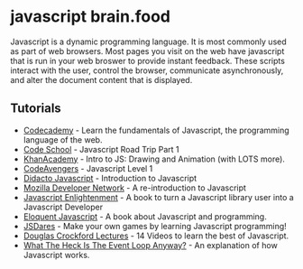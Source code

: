 # javascript brain.food
Javascript is a dynamic programming language. It is most commonly used as part of web browsers. Most pages you visit on the web have javascript that is run in your web broswer to provide instant feedback. These scripts interact with the user, control the browser, communicate asynchronously, and alter the document content that is displayed.

## Tutorials
* [Codecademy] - Learn the fundamentals of Javascript, the programming language of the web.
* [Code School] - Javascript Road Trip Part 1
* [KhanAcademy] - Intro to JS: Drawing and Animation (with LOTS more).
* [CodeAvengers] - Javascript Level 1
* [Didacto Javascript] - Introduction to Javascript
* [Mozilla Developer Network] - A re-introduction to Javascript
* [Javascript Enlightenment] - A book to turn a Javascript library user into a Javascript Developer
* [Eloquent Javascript] - A book about Javascript and programming.
* [JSDares] - Make your own games by learning Javascript programming!
* [Douglas Crockford Lectures] - 14 Videos to learn the best of Javascript.
* [What The Heck Is The Event Loop Anyway?] - An explanation of how Javascript works.


<!-- Links -->
[Codecademy]: http://www.codecademy.com/tracks/javascript
[Code School]: https://www.codeschool.com/courses/javascript-road-trip-part-1?mbsy=7vHWN&campaignid=2212
[CodeAvengers]: http://www.codeavengers.com/javascript/1
[Didacto Javascript]: http://javascript.didacto.net/
[Mozilla Developer Network]: https://developer.mozilla.org/en-US/docs/Web/JavaScript/A_re-introduction_to_JavaScript
[Javascript Enlightenment]: http://www.javascriptenlightenment.com/
[Eloquent Javascript]: http://eloquentjavascript.net/
[JSDares]: http://www.jsdares.com/
[Douglas Crockford Lectures]: https://www.youtube.com/watch?v=v2ifWcnQs6M&list=PL62E185BB8577B63D
[KhanAcademy]: https://www.khanacademy.org/computing/computer-programming/programming
[What The Heck Is The Event Loop Anyway?]: http://2014.jsconf.eu/speakers/philip-roberts-what-the-heck-is-the-event-loop-anyway.html
